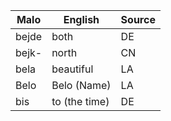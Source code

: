 Malo                    | English          | Source
----------------------- | ---------------- | --------------
bejde                   | both             | DE
bejk-                   | north            | CN
bela                    | beautiful        | LA
Belo                    | Belo (Name)      | LA
bis                     | to (the time)    | DE


